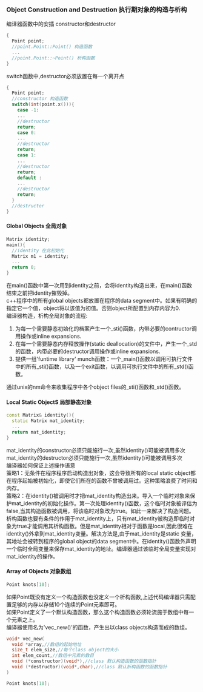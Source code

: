 ### Object Construction and Destruction 执行期对象的构造与析构
编译器函数中的安插 constructor和destructor
```cpp
{
  Point point;
  //point.Point::Point() 构造函数
  ...
  //point.Point::~Point() 析构函数
}
```
switch函数中,destructor必须放置在每一个离开点
```cpp
{
  Point point;
  //constructor 构造函数
  switch(int(point.x())){
    case -1:
    ...
    //destructor
    return;
    case 0:
    ...
    //destructor
    return;
    case 1:
    ...
    //destructor
    return;
    default :
    ...
    //destructor
    return;
  }
  //destructor
}
```
#### Global Objects 全局对象
```cpp
Matrix identity;
main(){
  //identity 在此初始化
  Matrix m1 = identity;
  ...
  return 0;
}
```
在main()函数中第一次用到identity之前，会将identity构造出来，在main()函数结束之前把identity摧毁掉。  
c++程序中的所有global objects都放置在程序的data segment中。如果有明确的指定它一个值，object将以该值为初值。否则object所配置到内存内容为0.  
编译器构造，析构全局对象的流程:
1. 为每一个需要静态初始化的档案产生一个_sti()函数，内带必要的contructor调用操作或inline expansions.
2. 在每一个需要静态内存释放操作(static deallocation)的文件中，产生一个_std的函数，内带必要的destructor调用操作或inline expansions.
3. 提供一组'funtime library' munch函数：一个_main()函数以调用可执行文件中的所有_sti()函数，以及一个exit函数，以调用可执行文件中的所有_std()函数。  

通过unix的nm命令来收集程序中各个object files的_sti()函数和_std()函数。


#### Local Static ObjectS 局部静态对象
```cpp
const Matrix& identity(){
  static Matrix mat_identity;
  ...
  return mat_identity;
}
```
mat_identity的constructor必须只能施行一次,虽然identity()可能被调用多次  
mat_identity的destructor必须只能施行一次,虽然identity()可能被调用多次  
编译器如何保证上述操作语意  
策略1：无条件在程序程序启动构造出对象，这会导致所有的local static object都在程序起始被初始化，即使它们所在的函数不曾被调用过。这种策略浪费了时间和内存。  
策略2：在identity()被调用时才把mat_identity构造出来。导入一个临时对象来保护mat_identity的初始化操作。第一次处理identity()函数，这个临时对象被评估为false,当其构造函数被调用，将该临时对象改为true。如此一来解决了构造问题。析构函数也要有条件的作用于mat_identity上，只有mat_identity被构造即临时对象为true才能调用其析构函数。但是mat_identity相对于函数是local,因此很难在identity()外拿到mat_identity变量。解决方法是,由于mat_identity是static 变量，其地址会被转到程序的global object的data segment中。在identity()函数外声明一个临时全局变量来保存mat_identity的地址。编译器通过该临时全局变量实现对mat_identity的操作。

#### Array of Objects 对象数组
```cpp
Point knots[10];
```
如果Point既没有定义一个构造函数也没定义一个析构函数,上述代码编译器只需配置足够的内存以存储10个连续的Point元素即可。  
如果Point定义了一个默认构造函数，那么这个构造函数必须轮流施于数组中每一个元素之上。  
编译器使用名为'vec_new()'的函数，产生出以class objects构造而成的数组。
```cpp
void* vec_new(
  void *array,//数组的起始地址
  size_t elem_size,//每个class object的大小
  int elem_count,//数组中元素的数目
  void (*constructor)(void*),//class 默认构造函数的函数指针
  void (*destructor)(void*,char),//class 默认析构函数的函数指针
)

Point knots[10];

```
